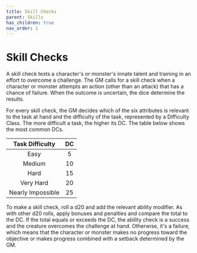 ```yaml
---
title: Skill Checks
parent: Skills
has_children: true
nav_order: 1
---
```


# Skill Checks
A skill check tests a character's or monster's innate talent and training in an effort to overcome a challenge. The GM calls for a skill check when a character or monster attempts an action (other than an attack) that has a chance of failure. When the outcome is uncertain, the dice determine the results.

For every skill check, the GM decides which of the six attributes is relevant to the task at hand and the difficulty of the task, represented by a Difficulty Class. The more difficult a task, the higher its DC. The table below shows the most common DCs.

| Task Difficulty | DC |
|:---------------:|:--:|
| Easy | 5 |
| Medium | 10 |
| Hard | 15 |
| Very Hard | 20 |
| Nearly Impossible | 25 |

To make a skill check, roll a d20 and add the relevant ability modifier. As with other d20 rolls, apply bonuses and penalties and compare the total to the DC. If the total equals or exceeds the DC, the ability check is a success and the creature overcomes the challenge at hand. Otherwise, it's a failure, which means that the character or monster makes no progress toward the objective or makes progress combined with a setback determined by the GM.
